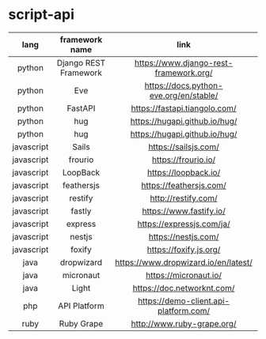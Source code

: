 # script-api

|lang|framework name|link|
|:-:|:-:|:-:|
|python|Django REST Framework|https://www.django-rest-framework.org/|
|python|Eve|https://docs.python-eve.org/en/stable/|
|python|FastAPI|https://fastapi.tiangolo.com/|
|python|hug|https://hugapi.github.io/hug/|
|python|hug|https://hugapi.github.io/hug/|
|javascript|Sails|https://sailsjs.com/|
|javascript|frourio|https://frourio.io/|
|javascript|LoopBack|https://loopback.io/|
|javascript|feathersjs|https://feathersjs.com/|
|javascript|restify|http://restify.com/|
|javascript|fastly|https://www.fastify.io/|
|javascript|express|https://expressjs.com/ja/|
|javascript|nestjs|https://nestjs.com/|
|javascript|foxify|https://foxify.js.org/|
|java|dropwizard|https://www.dropwizard.io/en/latest/|
|java|micronaut|https://micronaut.io/|
|java|Light|https://doc.networknt.com/|
|php|API Platform|https://demo-client.api-platform.com/|
|ruby|Ruby Grape|http://www.ruby-grape.org/|

